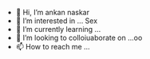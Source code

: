 - 👋 Hi, I’m ankan naskar
- 👀 I’m interested in ... Sex
- 🌱 I’m currently learning ...
- 💞️ I’m looking to colloiuaborate on ...oo
- 📫 How to reach me ...

<!---
Sagarnaskarankannaskar/Sagarnaskarankannaskar is a ✨ special ✨ repository because its `README.md` (this file) appears on your GitHub profile.
You can click the Preview link to take a look at your changes.
--->
